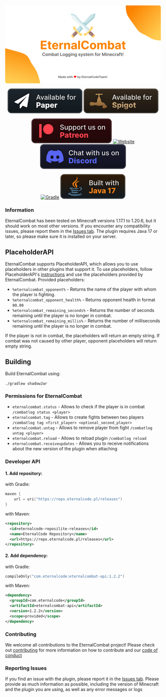 <div align="center">

![](/assets/readme-banner.png)

[![Supports Paper](https://raw.githubusercontent.com/intergrav/devins-badges/v3/assets/cozy/supported/paper_vector.svg)](https://papermc.io)
[![Supports Spigot](https://raw.githubusercontent.com/intergrav/devins-badges/v3/assets/cozy/supported/spigot_vector.svg)](https://spigotmc.org)

[![Patreon](https://raw.githubusercontent.com/intergrav/devins-badges/v3/assets/cozy/donate/patreon-plural_vector.svg)](https://www.patreon.com/eternalcode)
[![Website](https://raw.githubusercontent.com/intergrav/devins-badges/v3/assets/cozy/documentation/website_vector.svg)](https://eternalcode.pl/)
[![Discord](https://raw.githubusercontent.com/intergrav/devins-badges/v3/assets/cozy/social/discord-plural_vector.svg)](https://discord.gg/FQ7jmGBd6c)

[![Gradle](https://raw.githubusercontent.com/intergrav/devins-badges/v3/assets/cozy/built-with/gradle_vector.svg)](https://gradle.org/)
[![Java](https://raw.githubusercontent.com/intergrav/devins-badges/v3/assets/cozy/built-with/java17_vector.svg)](https://www.java.com/)
</div>

### Information

EternalCombat has been tested on Minecraft versions 1.17.1 to 1.20.6, but it should work on most other versions. If you
encounter any compatibility issues, please report them in the
[Issues tab](https://github.com/EternalCodeTeam/EternalCombat/issues). The plugin requires Java 17 or later, so please
make sure it is installed on your server.

## PlaceholderAPI

EternalCombat supports PlaceholderAPI, which allows you to use placeholders in other plugins that support it.
To use placeholders, follow PlaceholderAPI's [instructions](https://wiki.placeholderapi.com/users/) and use the placeholders provided by EternalCombat.
Provided placeholders:
- `%eternalcombat_opponent%` - Returns the name of the player with whom the player is fighting.
- `%eternalcombat_opponent_health%` - Returns opponent health in format `00.00`
- `%eternalcombat_remaining_seconds%` - Returns the number of seconds remaining until the player is no longer in combat.
- `%eternalcombat_remaining_millis%` - Returns the number of milliseconds remaining until the player is no longer in combat.

If the player is not in combat, the placeholders will return an empty string. 
If combat was not caused by other player, opponent placeholders will return empty string.

## Building
Build EternalCombat using:

`./gradlew shadowJar`

### Permissions for EternalCombat

- `eternalcombat.status` - Allows to check if the player is in combat `/combatlog status <player>`
- `eternalcombat.tag` - Allows to create fights between two
  players  `/combatlog tag <first_player> <optional_second_player>`
- `eternalcombat.untag` - Allows to remove player from fight `/combatlog untag <player>`
- `eternalcombat.reload` - Allows to reload plugin `/combatlog reload`
- `eternalcombat.receiveupdates` - Allows you to receive notifications about the new version of the plugin when
  attaching

### Developer API

#### 1. Add repository:

with Gradle:
```kts
maven {
    url = uri("https://repo.eternalcode.pl/releases")
}
```

with Maven:
```xml
<repository>
  <id>eternalcode-reposilite-releases</id>
  <name>EternalCode Repository</name>
  <url>https://repo.eternalcode.pl/releases</url>
</repository>
```

#### 2. Add dependency:

with Gradle:
```kts
compileOnly("com.eternalcode:eternalcombat-api:1.2.2")
```

with Maven:
```xml
<dependency>
  <groupId>com.eternalcode</groupId>
  <artifactId>eternalcombat-api</artifactId>
  <version>1.2.2</version>
  <scope>provided</scope>
</dependency>
```

### Contributing

We welcome all contributions to the EternalCombat project! Please check out [contributing](.github/CONTRIBUTING.md) for
more information on how to contribute and our [code of conduct](./.github/CODE_OF_CONDUCT.md)

### Reporting Issues

If you find an issue with the plugin, please report it in
the [Issues tab](https://github.com/EternalCodeTeam/EternalCombat/issues). Please provide as much information as
possible, including the version of Minecraft and the plugin you are using, as well as any error messages or logs

